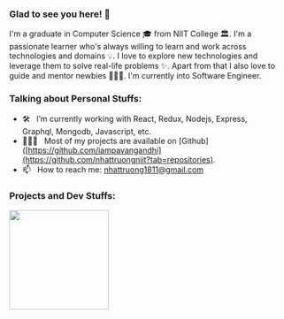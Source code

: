 
### Glad to see you here! 👋

I'm a graduate in Computer Science 🎓 from NIIT College 🏛. I'm a passionate learner who's always willing to learn and work across technologies and domains 💡. I love to explore new technologies and leverage them to solve real-life problems ✨. Apart from that I also love to guide and mentor newbies 👨🏻‍💻. I'm currently into Software Engineer.


### Talking about Personal Stuffs:

- 🛠 &nbsp; I’m currently working with React, Redux, Nodejs, Express, <br /> Graphql, Mongodb, Javascript, etc.
- 👨🏻‍💻 &nbsp; Most of my projects are available on [Github]([https://github.com/iampavangandhi](https://github.com/nhattruongniit?tab=repositories).
- 📫 &nbsp; How to reach me: nhattruong1811@gmail.com


### Projects and Dev Stuffs:

<img height="180em" src="https://github-readme-stats.vercel.app/api?username=nhattruongniit&show_icons=true&hide_border=true&&count_private=true&include_all_commits=true" />
